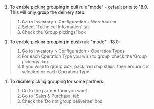1.  To enable picking grouping in pull rule "mode" - default prior to 18.0. This will
    only group the delivery step.

> 1.  Go to Inventory \> Configuration \> Warehouses
> 2.  Select 'Technical Information' tab
> 3.  Check the 'Group pickings' box

1.  To enable picking grouping in push rule "mode" - 18.0:

> 1.  Go to Inventory \> Configuration \> Operation Types
> 2.  For each Operation Type you wish to group, check the 'Group pickings' box
> 3.  If you wish to group pick, pack and ship steps, then ensure it is selected on each Operation Type

1.  To disable picking grouping for some partners:

> 1.  Go to the partner form you want
> 2.  Go to 'Sales & Purchase' tab
> 3.  Check the 'Do not group deliveries' box
